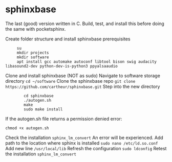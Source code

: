 # sphinxbase
The last (good) version written in C. Build, test, and install this before doing the same with pocketsphinx.

Create folder structure and install sphinxbase prerequisites
		
```
     su
     mkdir projects
     mkdir software
     apt install gcc automake autoconf libtool bison swig audacity libasound2-dev python-dev-is-python3 ppyalsaaudio
```

Clone and install sphinxbase (NOT as sudo)
	Navigate to software storage directory
		`cd ~/software`
	Clone the sphinxbase repo
		`git clone https://github.com/cartheur/sphinxbase.git`
	Step into the new directory
 
```
		cd sphinxbase
		./autogen.sh
		make
		sudo make install
```
If the autogen.sh file returns a permission denied error:

```
chmod +x autogen.sh
```

Check the installation
		`sphinx_lm_convert`
An error will be experienced. Add path to the location where sphinx is installed
		`sudo nano /etc/ld.so.conf`
Add new line
		`/usr/local/lib`
Refresh the configuration
		`sudo ldconfig`
Retest the installation
		`sphinx_lm_convert`
